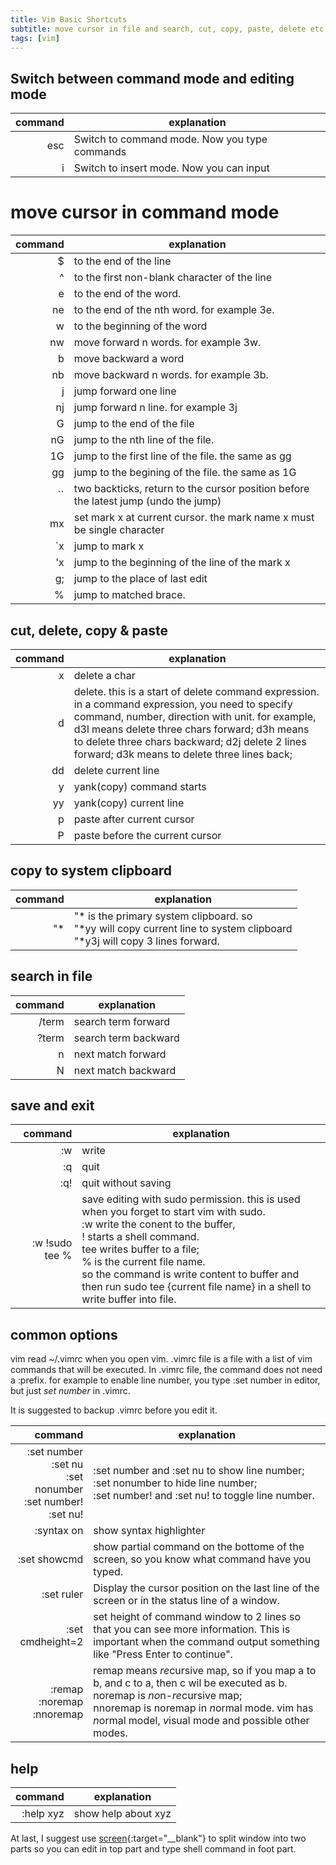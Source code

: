 ```yaml
---
title: Vim Basic Shortcuts
subtitle: move cursor in file and search, cut, copy, paste, delete etc
tags: [vim]
---
```


## Switch between command mode and editing mode

| command | explanation |
| ------: | ------ |
| esc| Switch to command mode. Now you type commands |
| i  | Switch to insert mode. Now you can input |

# move cursor in command mode

| command | explanation |
| ------: | ------ |
|  $ | to the end of the line|
|  ^ | to the first non-blank character of the line |
|  e | to the end of the word. |
| ne | to the end of the nth word. for example 3e. |
|  w | to the beginning of the word |
| nw | move forward n words. for example 3w. |
|  b | move backward a word |
| nb | move backward n words. for example 3b. |
|  j | jump forward one line  |
| nj | jump forward n line. for example 3j  |
|  G | jump to the end of the file  |
| nG | jump to the nth line of the file.|
| 1G | jump to the first line of the file. the same as gg  |
| gg | jump to the begining of the file. the same as 1G  |
| `` | two backticks, return to the cursor position before the latest jump (undo the jump) |
| mx | set mark x at current cursor. the mark name x must be single character |
| `x | jump to mark x |
| 'x | jump to the beginning of the line of the mark x |
| g; | jump to the place of last edit |
|  % | jump to matched brace. |

## cut, delete, copy & paste

| command | explanation |
| ------: | ------ |
| x |delete a char|
| d |delete. this is a start of delete command expression. in a command expression, you need to specify command, number, direction with unit. for example,  d3l means delete three chars forward; d3h means to delete three chars backward;  d2j delete 2 lines forward; d3k means to delete three lines back;|
| dd |delete current line|
| y | yank(copy) command starts|
| yy| yank(copy) current line|
| p | paste after current cursor|
| P | paste before the current cursor|

## copy to system clipboard

| command | explanation |
| ------: | ------ |
|"*|"* is the primary system clipboard. so <br/>"*yy will copy current line to system clipboard <br/> "*y3j will copy 3 lines forward.|


## search in file

| command | explanation |
| ------: | ------ |
| /term| search term forward |
| ?term| search term backward|
| n| next match forward |
|N | next match backward|

## save and exit

| command | explanation |
| ------: | ------ |
|  :w| write |
|  :q| quit |
| :q!| quit without saving |
|:w !sudo tee %| save editing with sudo permission. this is used when you forget to start vim with sudo. </br>:w write the conent to the buffer, </br>! starts a shell command. </br>tee writes buffer to a file; </br>% is the current file name. </br>so the command is  write content to buffer and then run sudo tee {current file name} in a shell to write buffer into file.|

## common options
vim read ~/.vimrc when you open vim. .vimrc file is a file with a list of vim commands that will be executed. In .vimrc file, the command does not need a :prefix. for example to enable line number, you type :set number in editor, but just *set number* in .vimrc. 

It is suggested to backup .vimrc before you edit it. 

| command | explanation |
| ------: | ------ |
|:set number <br/> :set nu <br/>:set nonumber<br/>:set number!<br/>:set nu!|:set number and :set nu to show line number; <br/>:set nonumber to hide line number;<br/>:set number! and :set nu! to toggle line number.|
|:syntax on|show syntax highlighter|
|:set showcmd| show partial command on the bottome of the screen, so you know what command have you typed.|
|:set ruler|Display the cursor position on the last line of the screen or in the status line of a window.|
|:set cmdheight=2|set height of command window to 2 lines so that you can see more information. This is important when the command output something like "Press Enter to continue".|
|:remap<br/> :noremap</br>:nnoremap|remap means *re*cursive map, so if you map a to b, and c to a, then c wil be executed as b. <br/>noremap is *no*n-*re*cursive map; <br/>nnoremap is noremap in *n*ormal mode. vim has *n*ormal model, *v*isual mode and possible other modes.|

## help

| command | explanation |
| ------: | ------ |
|:help xyz| show help about xyz|

At last, I suggest use [screen](https://www.gnu.org/software/screen/){:target="__blank"} to split window into two parts so you can edit in top part and type shell command in foot part.
